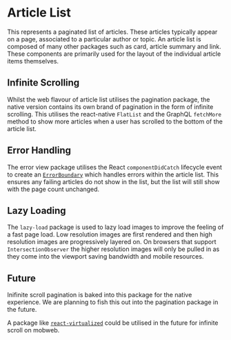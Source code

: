 # Article List

This represents a paginated list of articles. These articles typically appear on
a page, associated to a particular author or topic. An article list is composed
of many other packages such as card, article summary and link. These components
are primarily used for the layout of the individual article items themselves.

## Infinite Scrolling

Whilst the web flavour of article list utilises the pagination package, the
native version contains its own brand of pagination in the form of infinite
scrolling. This utilises the react-native `FlatList` and the GraphQL `fetchMore`
method to show more articles when a user has scrolled to the bottom of the
article list.

## Error Handling

The error view package utilises the React `componentDidCatch` lifecycle event to
create an
[`ErrorBoundary`](https://reactjs.org/blog/2017/07/26/error-handling-in-react-16.html)
which handles errors within the article list. This ensures any failing articles
do not show in the list, but the list will still show with the page count
unchanged.

## Lazy Loading

The `lazy-load` package is used to lazy load images to improve the feeling of a
fast page load. Low resolution images are first rendered and then high
resolution images are progressively layered on. On browsers that support
`IntersectionObserver` the higher resolution images will only be pulled in as
they come into the viewport saving bandwidth and mobile resources.


## Future

Inifinite scroll pagination is baked into this package for the native
experience. We are planning to fish this out into the pagination package in the
future.

A package like
[`react-virtualized`](https://github.com/bvaughn/react-virtualized) could be
utilised in the future for infinite scroll on mobweb.
